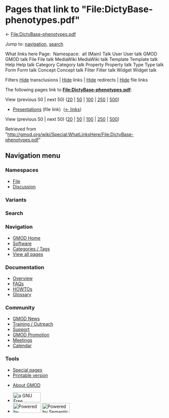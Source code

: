<div id="mw-page-base" class="noprint">

</div>

<div id="mw-head-base" class="noprint">

</div>

<div id="content" class="mw-body" role="main">

<span id="top"></span>

<div id="mw-js-message" style="display:none;">

</div>



# <span dir="auto">Pages that link to "File:DictyBase-phenotypes.pdf"</span>

<div id="bodyContent">

<div id="contentSub">

←
[File:DictyBase-phenotypes.pdf](/wiki/File:DictyBase-phenotypes.pdf "File:DictyBase-phenotypes.pdf")

</div>

<div id="jump-to-nav" class="mw-jump">

Jump to: [navigation](#mw-navigation), [search](#p-search)

</div>

<div id="mw-content-text">

What links here Page:  Namespace:  all (Main) Talk User User talk GMOD
GMOD talk File File talk MediaWiki MediaWiki talk Template Template talk
Help Help talk Category Category talk Property Property talk Type Type
talk Form Form talk Concept Concept talk Filter Filter talk Widget
Widget talk

Filters
[Hide](/mediawiki/index.php?title=Special:WhatLinksHere/File:DictyBase-phenotypes.pdf&hidetrans=1 "Special:WhatLinksHere/File:DictyBase-phenotypes.pdf")
transclusions \|
[Hide](/mediawiki/index.php?title=Special:WhatLinksHere/File:DictyBase-phenotypes.pdf&hidelinks=1 "Special:WhatLinksHere/File:DictyBase-phenotypes.pdf")
links \|
[Hide](/mediawiki/index.php?title=Special:WhatLinksHere/File:DictyBase-phenotypes.pdf&hideredirs=1 "Special:WhatLinksHere/File:DictyBase-phenotypes.pdf")
redirects \|
[Hide](/mediawiki/index.php?title=Special:WhatLinksHere/File:DictyBase-phenotypes.pdf&hideimages=1 "Special:WhatLinksHere/File:DictyBase-phenotypes.pdf")
file links

The following pages link to
**[File:DictyBase-phenotypes.pdf](/wiki/File:DictyBase-phenotypes.pdf "File:DictyBase-phenotypes.pdf")**:

View (previous 50 \| next 50)
([20](/mediawiki/index.php?title=Special:WhatLinksHere/File:DictyBase-phenotypes.pdf&limit=20 "Special:WhatLinksHere/File:DictyBase-phenotypes.pdf")
\|
[50](/mediawiki/index.php?title=Special:WhatLinksHere/File:DictyBase-phenotypes.pdf&limit=50 "Special:WhatLinksHere/File:DictyBase-phenotypes.pdf")
\|
[100](/mediawiki/index.php?title=Special:WhatLinksHere/File:DictyBase-phenotypes.pdf&limit=100 "Special:WhatLinksHere/File:DictyBase-phenotypes.pdf")
\|
[250](/mediawiki/index.php?title=Special:WhatLinksHere/File:DictyBase-phenotypes.pdf&limit=250 "Special:WhatLinksHere/File:DictyBase-phenotypes.pdf")
\|
[500](/mediawiki/index.php?title=Special:WhatLinksHere/File:DictyBase-phenotypes.pdf&limit=500 "Special:WhatLinksHere/File:DictyBase-phenotypes.pdf"))

- [Presentations](/wiki/Presentations "Presentations") (file link) ‎
  <span class="mw-whatlinkshere-tools">([←
  links](/mediawiki/index.php?title=Special:WhatLinksHere&target=Presentations "Special:WhatLinksHere"))</span>

View (previous 50 \| next 50)
([20](/mediawiki/index.php?title=Special:WhatLinksHere/File:DictyBase-phenotypes.pdf&limit=20 "Special:WhatLinksHere/File:DictyBase-phenotypes.pdf")
\|
[50](/mediawiki/index.php?title=Special:WhatLinksHere/File:DictyBase-phenotypes.pdf&limit=50 "Special:WhatLinksHere/File:DictyBase-phenotypes.pdf")
\|
[100](/mediawiki/index.php?title=Special:WhatLinksHere/File:DictyBase-phenotypes.pdf&limit=100 "Special:WhatLinksHere/File:DictyBase-phenotypes.pdf")
\|
[250](/mediawiki/index.php?title=Special:WhatLinksHere/File:DictyBase-phenotypes.pdf&limit=250 "Special:WhatLinksHere/File:DictyBase-phenotypes.pdf")
\|
[500](/mediawiki/index.php?title=Special:WhatLinksHere/File:DictyBase-phenotypes.pdf&limit=500 "Special:WhatLinksHere/File:DictyBase-phenotypes.pdf"))

</div>

<div class="printfooter">

Retrieved from
"<http://gmod.org/wiki/Special:WhatLinksHere/File:DictyBase-phenotypes.pdf>"

</div>

<div id="catlinks" class="catlinks catlinks-allhidden">

</div>

<div class="visualClear">

</div>

</div>

</div>

<div id="mw-navigation">

## Navigation menu

<div id="mw-head">



<div id="left-navigation">

<div id="p-namespaces" class="vectorTabs" role="navigation"
aria-labelledby="p-namespaces-label">

### Namespaces

- <span id="ca-nstab-image"><a href="/wiki/File:DictyBase-phenotypes.pdf" accesskey="c"
  title="View the file page [c]">File</a></span>
- <span id="ca-talk"><a
  href="/mediawiki/index.php?title=File_talk:DictyBase-phenotypes.pdf&amp;action=edit&amp;redlink=1"
  accesskey="t"
  title="Discussion about the content page [t]">Discussion</a></span>

</div>

<div id="p-variants" class="vectorMenu emptyPortlet" role="navigation"
aria-labelledby="p-variants-label">

### 

### Variants[](#)

<div class="menu">

</div>

</div>

</div>

<div id="right-navigation">





</div>

<div id="p-search" role="search">

### Search

<div id="simpleSearch">

</div>

</div>

</div>

</div>

<div id="mw-panel">

<div id="p-logo" role="banner">

<a href="/wiki/Main_Page"
style="background-image: url(http://gmod.org/images/GMOD-cogs.png);"
title="Visit the main page"></a>

</div>

<div id="p-Navigation" class="portal" role="navigation"
aria-labelledby="p-Navigation-label">

### Navigation

<div class="body">

- <span id="n-GMOD-Home">[GMOD Home](/wiki/Main_Page)</span>
- <span id="n-Software">[Software](/wiki/GMOD_Components)</span>
- <span id="n-Categories-.2F-Tags">[Categories /
  Tags](/wiki/Categories)</span>
- <span id="n-View-all-pages">[View all
  pages](/wiki/Special:AllPages)</span>

</div>

</div>

<div id="p-Documentation" class="portal" role="navigation"
aria-labelledby="p-Documentation-label">

### Documentation

<div class="body">

- <span id="n-Overview">[Overview](/wiki/Overview)</span>
- <span id="n-FAQs">[FAQs](/wiki/Category:FAQ)</span>
- <span id="n-HOWTOs">[HOWTOs](/wiki/Category:HOWTO)</span>
- <span id="n-Glossary">[Glossary](/wiki/Glossary)</span>

</div>

</div>

<div id="p-Community" class="portal" role="navigation"
aria-labelledby="p-Community-label">

### Community

<div class="body">

- <span id="n-GMOD-News">[GMOD News](/wiki/GMOD_News)</span>
- <span id="n-Training-.2F-Outreach">[Training /
  Outreach](/wiki/Training_and_Outreach)</span>
- <span id="n-Support">[Support](/wiki/Support)</span>
- <span id="n-GMOD-Promotion">[GMOD
  Promotion](/wiki/GMOD_Promotion)</span>
- <span id="n-Meetings">[Meetings](/wiki/Meetings)</span>
- <span id="n-Calendar">[Calendar](/wiki/Calendar)</span>

</div>

</div>

<div id="p-tb" class="portal" role="navigation"
aria-labelledby="p-tb-label">

### Tools

<div class="body">

- <span id="t-specialpages"><a href="/wiki/Special:SpecialPages" accesskey="q"
  title="A list of all special pages [q]">Special pages</a></span>
- <span id="t-print"><a
  href="/mediawiki/index.php?title=Special:WhatLinksHere/File:DictyBase-phenotypes.pdf&amp;printable=yes"
  rel="alternate" accesskey="p"
  title="Printable version of this page [p]">Printable version</a></span>

</div>

</div>

</div>

</div>

<div id="footer" role="contentinfo">

- <span id="footer-places-about">[About
  GMOD](/wiki/GMOD:About "GMOD:About")</span>

<!-- -->

- <span id="footer-copyrightico">[<img src="http://www.gnu.org/graphics/gfdl-logo-small.png" width="88"
  height="31" alt="a GNU Free Documentation License" />](http://www.gnu.org/licenses/fdl-1.3.html)</span>
- <span id="footer-poweredbyico">[<img src="/mediawiki/skins/common/images/poweredby_mediawiki_88x31.png"
  width="88" height="31" alt="Powered by MediaWiki" />](//www.mediawiki.org/)
  [<img
  src="/mediawiki/extensions/SemanticMediaWiki/includes/../resources/images/smw_button.png"
  width="88" height="31" alt="Powered by Semantic MediaWiki" />](https://www.semantic-mediawiki.org/wiki/Semantic_MediaWiki)</span>

<div style="clear:both">

</div>

</div>
